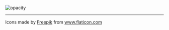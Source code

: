 ![opacity](https://user-images.githubusercontent.com/8418700/140907888-9ced967b-8ade-4bd5-ac1e-903b76c360ef.png)


<hr/>
<div>Icons made by <a href="https://www.freepik.com" title="Freepik">Freepik</a> from <a href="https://www.flaticon.com/" title="Flaticon">www.flaticon.com</a></div>
